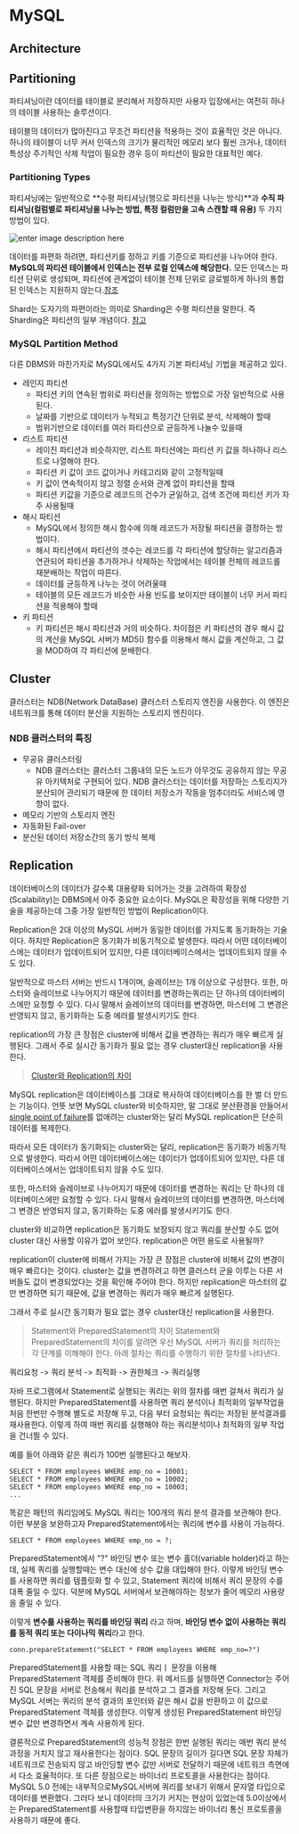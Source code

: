 # MySQL

## Architecture



## Partitioning

파티셔닝이란 데이터를 테이블로 분리해서 저장하지만 사용자 입장에서는 여전히 하나의 테이블 사용하는 솔루션이다. 

테이블의 데이터가 많아진다고 무조건 파티션을 적용하는 것이 효율적인 것은 아니다. 하나의 테이블이 너무 커서 인덱스의 크기가 물리적인 메모리 보다 훨씬 크거나, 데이터 특성상 주기적인 삭제 작업이 필요한 경우 등이 파티션이 필요한 대표적인 예다. 

### Partitioning Types 

파티셔닝에는 일반적으로 **수평 파티셔닝(행으로 파티션을 나누는 방식)**과 **수직 파티셔닝(컬럼별로 파티셔닝을 나누는 방법, 특정 컬럼만을 고속 스캔할 때 유용)** 두 가지 방법이 있다. 

![enter image description here](https://assets.digitalocean.com/articles/understanding_sharding/DB_image_1_cropped.png)

데이터를 파편화 하려면, 파티션키를 정하고 키를 기준으로 파티션을 나누어야 한다. **MySQL의 파티션 테이블에서 인덱스는 전부 로컬 인덱스에 해당한다.** 모든 인덱스는 파티션 단위로 생성되며, 파티션에 관계없이 테이블 전체 단위로 글로벌하게 하나의 통합된 인덱스는 지원하지 않는다.[참조](https://12bme.tistory.com/48)

Shard는 도자기의 파편이라는 의미로 Sharding은 수평 파티션을 말한다. 즉 Sharding은 파티션의 일부 개념이다. [참고](https://songsunbi.tistory.com/13)

### MySQL Partition Method
다른 DBMS와 마찬가지로 MySQL에서도 4가지 기본 파티셔닝 기법을 제공하고 있다. 

* 레인지 파티션
	* 파티션 키의 연속된 범위로 파티션을 정의하는 방법으로 가장 일반적으로 사용된다.
	* 날짜를 기반으로 데이터가 누적되고 특정기간 단위로 분석, 삭제해야 할때
	* 범위기반으로 데이터를 여러 파티션으로 균등하게 나눌수 있을때
* 리스트 파티션
	* 레이진 파티션과 비슷하지만, 리스트 파티션에는 파티션 키 값을 하나하나 리스트로 나열해야 한다.
	* 파티션 키 값이 코드 값이거나 카테고리와 같이 고정적일때
	* 키 값이 연속적이지 않고 정렬 순서와 관계 없이 파티션을 할때
	* 파티션 키값을 기준으로 레코드의 건수가 균일하고, 검색 조건에 파티션 키가 자주 사용될때
* 해시 파티션
	* MySQL에서 정의한 해시 함수에 의해 레코드가 저장될 파티션을 결정하는 방법이다.
	* 해시 파티션에서 파티션의 갯수는 레코드를 각 파티션에 할당하는 알고리즘과 연관되어 파티션을 추가하거나 삭제하는 작업에서는 테이블 전체의 레코드를 재분배하는 작업이 따른다. 
	* 데이터를 균등하게 나누는 것이 어려울때 
	* 테이블의 모든 레코드가 비슷한 사용 빈도를 보이지만 테이블이 너무 커서 파티션을 적용해야 할때
* 키 파티션
	* 키 파티션은 해시 파티션과 거의 비슷하다. 차이점은 키 파티션의 경우 해시 값의 계산을 MySQL 서버가 MD5() 함수를 이용해서 해시 값을 계산하고, 그 값을 MOD하여 각 파티션에 분배한다.
	
## Cluster

클러스터는 NDB(Network DataBase) 클러스터 스토리지 엔진을 사용한다. 이 엔진은 네트워크를 통해 데이터 분산을 지원하는 스토리지 엔진이다. 

### NDB 클러스터의 특징

- 무공유 클러스터링
	- NDB 클러스터는 클러스터 그룹내의 모든 노드가 아무것도 공유하지 않는 무공유 아키텍처로 구현되어 있다. NDB 클러스터는 데이터를 저장하는 스토리지가 분산되어 관리되기 때문에 한 데이터 저장소가 작동을 멈추더라도 서비스에 영향이 없다. 
- 메모리 기반의 스토리지 엔진
- 자동화된 Fail-over
- 분산된 데이터 저장소간의 동기 방식 복제

  
## Replication
데이터베이스의 데이터가 갈수록 대용량화 되어가는 것을 고려하여 확장성(Scalability)는 DBMS에서 아주 중요한 요소이다. MySQL은 확장성을 위해 다양한 기술을 제공하는데 그중 가장 일반적인 방법이 Replication이다. 

Replication은 2대 이상의 MySQL 서버가 동일한 데이터를 가지도록 동기화하는 기술이다. 하지만 Replication은 동기화가 비동기적으로 발생한다. 따라서 어떤 데이터베이스에는 데이터가 업데이트되어 있지만, 다른 데이터베이스에서는 업데이트되지 않을 수도 있다.  

일반적으로 마스터 서버는 반드시 1개이며, 슬래이브는 1개 이상으로 구성한다. 또한, 마스터와 슬레이브로 나누어지기 때문에 데이터를 변경하는쿼리는 단 하나의 데이터베이스에만 요청할 수 있다. 다시 말해서 슬레이브의 데이터를 변경하면, 마스터에 그 변경은 반영되지 않고, 동기화하는 도중 에러를 발생시키기도 한다.  

replication의 가장 큰 장점은 cluster에 비해서 값을 변경하는 쿼리가 매우 빠르게 실행된다. 그래서 주로 실시간 동기화가 필요 없는 경우 cluster대신 replication을 사용한다.

> [Cluster와 Replication의 차이](https://blog.seulgi.kim/2015/05/what-is-mysql-replication.html)
 
MySQL replication은 데이터베이스를 그대로 복사하여 데이터베이스를 한 벌 더 만드는 기능이다. 언뜻 보면 MySQL cluster와 비슷하지만, 말 그대로 분산환경을 만들어서 [single point of failure](http://en.wikipedia.org/wiki/Single_point_of_failure)를 없애려는 cluster와는 달리 MySQL replication은 단순히 데이터를 복제한다.  
  
따라서 모든 데이터가 동기화되는 cluster와는 달리, replication은 동기화가 비동기적으로 발생한다. 따라서 어떤 데이터베이스에는 데이터가 업데이트되어 있지만, 다른 데이터베이스에서는 업데이트되지 않을 수도 있다.  
  
또한, 마스터와 슬레이브로 나누어지기 때문에 데이터를 변경하는 쿼리는 단 하나의 데이터베이스에만 요청할 수 있다. 다시 말해서 슬레이브의 데이터를 변경하면, 마스터에 그 변경은 반영되지 않고, 동기화하는 도중 에러를 발생시키기도 한다.  
  
cluster와 비교하면 replication은 동기화도 보장되지 않고 쿼리를 분산할 수도 없어 cluster 대신 사용할 이유가 없어 보인다. replication은 어떤 용도로 사용될까?  
  
replication이 cluster에 비해서 가지는 가장 큰 장점은 cluster에 비해서 값의 변경이 매우 빠르다는 것이다. cluster는 값을 변경하려고 하면 클러스터 군을 이루는 다른 서버들도 값이 변경되었다는 것을 확인해 주어야 한다. 하지만 replication은 마스터의 값만 변경하면 되기 때문에, 값을 변경하는 쿼리가 매우 빠르게 실행된다.  
  
그래서 주로 실시간 동기화가 필요 없는 경우 cluster대신 replication을 사용한다.


> Statement와 PreparedStatement의 차이
Statement와 PreparedStatement의 차이를 알려면 우선 MySQL 서버가 쿼리를 처리하는 각 단계를 이해해야 한다. 아래 절차는 쿼리를 수행하기 위한 절차를 나타낸다. 

쿼리요청 -> 쿼리 분석 -> 최적화 -> 권한체크 -> 쿼리실행

자바 프로그램에서 Statement로 실행되는 쿼리는 위의 절차를 매번 걸쳐서 쿼리가 실행된다. 
하지만 PreparedStatement를 사용하면 쿼리 분석이나 최적화의 일부작업을 처음 한번만 수행해 별도로 저장해 두고, 다음 부터 요청되는 쿼리는 저장된 분석결과를 재사용한다. 이렇게 하여 매번 쿼리를 실행해야 하는 쿼리분석이나 최적화의 일부 작업을 건너띌 수 있다. 

예를 들어 아래와 같은 쿼리가 100번 실행된다고 해보자.
```
SELECT * FROM employees WHERE emp_no = 10001;
SELECT * FROM employees WHERE emp_no = 10002;
SELECT * FROM employees WHERE emp_no = 10003;
...
```
똑같은 패턴의 쿼리임에도 MySQL 쿼리는 100개의 쿼리 분석 결과를 보관해야 한다. 이런 부분을 보완하고자 PreparedStatement에서는 쿼리에 변수를 사용이 가능하다.

```
SELECT * FROM employees WHERE emp_no = ?;
```
PreparedStatement에서 "?" 바인딩 변수 또는 변수 홀더(variable holder)라고 하는데, 실제 쿼리를 실행할때는 변수 대신에 상수 값을 대입해야 한다.  이렇게 바인딩 변수를 사용하면 쿼리를 템플릿화 할 수 있고, Statement 쿼리에 비해서 쿼리 문장의 수를 대폭 줄일 수 있다. 덕분에 MySQL 서버에서 보관해야하는 정보가 줄어 메모리 사용량을 줄일 수 있다.

이렇게 **변수를 사용하는 쿼리를 바인딩 쿼리** 라고 하며, **바인딩 변수 없이 사용하는 쿼리를 동적 쿼리 또는 다이나믹 쿼리**라고 한다. 

```
conn.prepareStatement("SELECT * FROM employees WHERE emp_no=?")
```
PreparedStatement를 사용할 때는 SQL 쿼리ㅣ 문장을 이용해 PreparedStatement 객체를 준비해야 한다. 위 메서드를 실행하면 Connector는 주어진 SQL 문장을 서버로 전송해서 쿼리를 분석하고 그 결과를 저장해 둔다. 그리고 MySQL 서버는 쿼리의 분석 결과의 포인터와 같은 해시 값을 반환하고 이 값으로 PreparedStatement 객체를 생성한다. 이렇게 생성된 PreparedStatement 바인딩 변수 값만 변경하면서 계속 사용하게 된다. 

결론적으로 PreparedStatement의 성능적 장점은 한번 실행된 쿼리는 매번 쿼리 분석 과정을 거치지 않고 재사용한다는 점이다. SQL 문장의 길이가 길다면 SQL 문장 자체가 네트워크로 전송되지 않고 바인딩할 변수 값만 서버로 전달하기 때문에 네트워크 측면에서 다소 효율적이다. 또 다른 장점으로는 바이너리 프로토콜을 사용한다는 점이다.  MySQL 5.0 전에는 내부적으로MySQL서버에 쿼리를 보내기 위해서 문자열 타입으로 데이터를 변환했다. 그러다 보니 데이터의 크기가 커지는 현상이 있었는데 5.0이상에서는 PreparedStatement를 사용할때 타입변환을 하지않는 바이너리 통신 프로토콜을 사용하기 때문에 좋다. 

<!--stackedit_data:
eyJoaXN0b3J5IjpbMjAyNTcwNTA2NiwxNTY3MDE0MzE1LDMzMz
I3MzE2NywtMzc2NTg5NTM0LDM5OTgyMjU2MywxMzQ2MjM4MDQs
LTE2MzQ4NTEzMDIsLTEzODM1OTE4OTAsODUxNDY3MDA4LDE1Mz
gwODU1ODgsMTMzODU1MzY1MiwtMTg4ODc1OTk0Myw4NTE3Mjcx
NSwxNjM3MzQwOTk0XX0=
-->